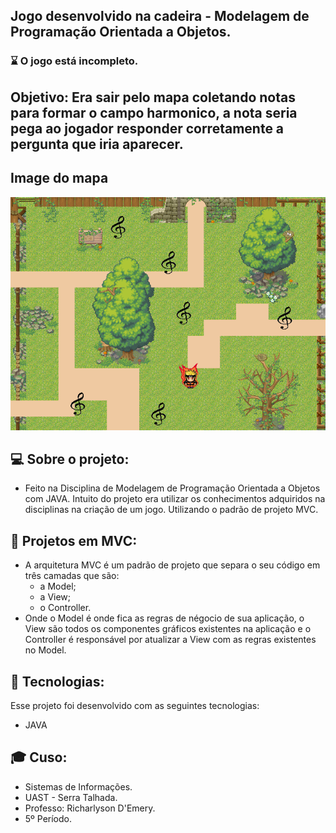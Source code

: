 ## Jogo desenvolvido na cadeira - Modelagem de Programação Orientada a Objetos.

### ⌛ O jogo está incompleto.
## Objetivo: Era sair pelo mapa coletando notas para formar o campo harmonico, a nota seria pega ao jogador responder corretamente a pergunta que iria aparecer.

## Image do mapa
<p align="center">
  <img alt="GitHub language" count src=https://github.com/LucasGabryellll/Naruto-musical---Jogo-MPOO/blob/main/imageGame/image.PNG>
  
  ## 💻 Sobre o projeto:
 - Feito na Disciplina de Modelagem de Programação Orientada a Objetos com JAVA.
  Intuito do projeto era utilizar os conhecimentos adquiridos na disciplinas na criação de um jogo. Utilizando o padrão de projeto MVC.
  
  ## 💭 Projetos em MVC:
  - A arquitetura MVC é um padrão de projeto que separa o seu código em três camadas que são:
    - a Model;
    - a View;
    - o Controller. <br />
  - Onde o Model é onde fica as regras de négocio de sua aplicação, o View são todos os componentes gráficos existentes na aplicação e o
  Controller é responsável por atualizar a View com as regras existentes no Model.
  
  ## 🚀 Tecnologias:
  Esse projeto foi desenvolvido com as seguintes tecnologias:
   - JAVA

## 🎓 Cuso:
 - Sistemas de Informações.
 - UAST - Serra Talhada.
 - Professo: Richarlyson D'Emery.
 - 5º Período.
